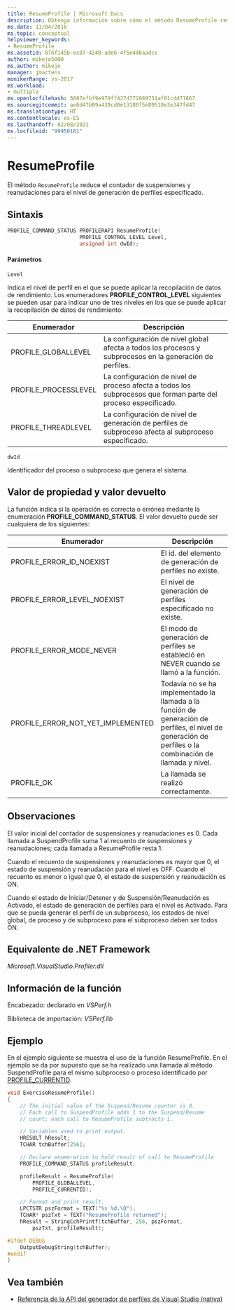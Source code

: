 ```yaml
---
title: ResumeProfile | Microsoft Docs
description: Obtenga información sobre cómo el método ResumeProfile reduce el contador de suspensiones y reanudaciones para el nivel de generación de perfiles especificado.
ms.date: 11/04/2016
ms.topic: conceptual
helpviewer_keywords:
- ResumeProfile
ms.assetid: 876f145b-ec07-4240-ade6-4f6e44baadce
author: mikejo5000
ms.author: mikejo
manager: jmartens
monikerRange: vs-2017
ms.workload:
- multiple
ms.openlocfilehash: 5607efbf9e979ff427d772089731af01cdd71867
ms.sourcegitcommit: ae6d47b09a439cd0e13180f5e89510e3e347fd47
ms.translationtype: HT
ms.contentlocale: es-ES
ms.lasthandoff: 02/08/2021
ms.locfileid: "99950161"
---
```

# <a name="resumeprofile"></a>ResumeProfile
El método `ResumeProfile` reduce el contador de suspensiones y reanudaciones para el nivel de generación de perfiles especificado.

## <a name="syntax"></a>Sintaxis

```cpp
PROFILE_COMMAND_STATUS PROFILERAPI ResumeProfile(
                       PROFILE_CONTROL_LEVEL Level,
                       unsigned int dwId);
```

#### <a name="parameters"></a>Parámetros
 `Level`

 Indica el nivel de perfil en el que se puede aplicar la recopilación de datos de rendimiento. Los enumeradores **PROFILE_CONTROL_LEVEL** siguientes se pueden usar para indicar uno de tres niveles en los que se puede aplicar la recopilación de datos de rendimiento:

|Enumerador|Descripción|
|----------------|-----------------|
|PROFILE_GLOBALLEVEL|La configuración de nivel global afecta a todos los procesos y subprocesos en la generación de perfiles.|
|PROFILE_PROCESSLEVEL|La configuración de nivel de proceso afecta a todos los subprocesos que forman parte del proceso especificado.|
|PROFILE_THREADLEVEL|La configuración de nivel de generación de perfiles de subproceso afecta al subproceso especificado.|

 `dwId`

 Identificador del proceso o subproceso que genera el sistema.

## <a name="property-valuereturn-value"></a>Valor de propiedad y valor devuelto
 La función indica si la operación es correcta o errónea mediante la enumeración **PROFILE_COMMAND_STATUS**. El valor devuelto puede ser cualquiera de los siguientes:

|Enumerador|Descripción|
|----------------|-----------------|
|PROFILE_ERROR_ID_NOEXIST|El id. del elemento de generación de perfiles no existe.|
|PROFILE_ERROR_LEVEL_NOEXIST|El nivel de generación de perfiles especificado no existe.|
|PROFILE_ERROR_MODE_NEVER|El modo de generación de perfiles se estableció en NEVER cuando se llamó a la función.|
|PROFILE_ERROR_NOT_YET_IMPLEMENTED|Todavía no se ha implementado la llamada a la función de generación de perfiles, el nivel de generación de perfiles o la combinación de llamada y nivel.|
|PROFILE_OK|La llamada se realizó correctamente.|

## <a name="remarks"></a>Observaciones
 El valor inicial del contador de suspensiones y reanudaciones es 0. Cada llamada a SuspendProfile suma 1 al recuento de suspensiones y reanudaciones; cada llamada a ResumeProfile resta 1.

 Cuando el recuento de suspensiones y reanudaciones es mayor que 0, el estado de suspensión y reanudación para el nivel es OFF. Cuando el recuento es menor o igual que 0, el estado de suspensión y reanudación es ON.

 Cuando el estado de Iniciar/Detener y de Suspensión/Reanudación es Activado, el estado de generación de perfiles para el nivel es Activado. Para que se pueda generar el perfil de un subproceso, los estados de nivel global, de proceso y de subproceso para el subproceso deben ser todos ON.

## <a name="net-framework-equivalent"></a>Equivalente de .NET Framework
 *Microsoft.VisualStudio.Profiler.dll*

## <a name="function-information"></a>Información de la función
 Encabezado: declarado en *VSPerf.h*

 Biblioteca de importación: *VSPerf.lib*

## <a name="example"></a>Ejemplo
 En el ejemplo siguiente se muestra el uso de la función ResumeProfile. En el ejemplo se da por supuesto que se ha realizado una llamada al método SuspendProfile para el mismo subproceso o proceso identificado por [PROFILE_CURRENTID](../profiling/profile-currentid.md).

```cpp
void ExerciseResumeProfile()
{
    // The initial value of the Suspend/Resume counter is 0.
    // Each call to SuspendProfile adds 1 to the Suspend/Resume
    // count; each call to ResumeProfile subtracts 1.

    // Variables used to print output.
    HRESULT hResult;
    TCHAR tchBuffer[256];

    // Declare enumeration to hold result of call to ResumeProfile
    PROFILE_COMMAND_STATUS profileResult;

    profileResult = ResumeProfile(
        PROFILE_GLOBALLEVEL,
        PROFILE_CURRENTID);

    // Format and print result.
    LPCTSTR pszFormat = TEXT("%s %d.\0");
    TCHAR* pszTxt = TEXT("ResumeProfile returned");
    hResult = StringCchPrintf(tchBuffer, 256, pszFormat,
        pszTxt, profileResult);

#ifdef DEBUG
    OutputDebugString(tchBuffer);
#endif
}
```

## <a name="see-also"></a>Vea también
- [Referencia de la API del generador de perfiles de Visual Studio (nativa)](../profiling/visual-studio-profiler-api-reference-native.md)
